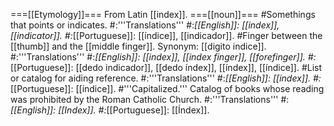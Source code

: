 ===[[Etymology]]===
From Latin [[index]].
===[[noun]]===
#Somethings that points or indicates.
#:'''Translations'''
#:*[[English]]: [[index]], [[indicator]].
#:*[[Portuguese]]: [[índice]], [[indicador]].
#Finger between the [[thumb]] and the [[middle finger]]. Synonym: [[digito indice]].
#:'''Translations'''
#:*[[English]]: [[index]], [[index finger]], [[forefinger]].
#:*[[Portuguese]]: [[dedo indicador]], [[dedo índex]], [[índex]], [[índice]].
#List or catalog for aiding reference.
#:'''Translations'''
#:*[[English]]: [[index]].
#:*[[Portuguese]]: [[índice]].
#'''Capitalized.''' Catalog of books whose reading was prohibited by the Roman Catholic Church.
#:'''Translations'''
#:*[[English]]: [[Index]].
#:*[[Portuguese]]: [[Índex]].